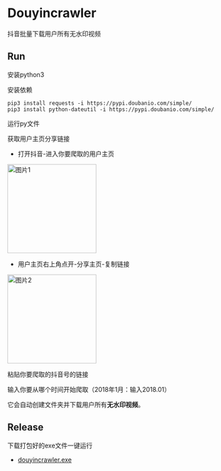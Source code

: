 # Douyincrawler
抖音批量下载用户所有无水印视频
## Run
安装python3

安装依赖

```
pip3 install requests -i https://pypi.doubanio.com/simple/
pip3 install python-dateutil -i https://pypi.doubanio.com/simple/
```
运行py文件

获取用户主页分享链接

- 打开抖音-进入你要爬取的用户主页

<img src="https://raw.githubusercontent.com/wanglu58/douyincrawler/master/screenshots/1.png" width="200" alt="图片1"/>

- 用户主页右上角点开-分享主页-复制链接

<img src="https://raw.githubusercontent.com/wanglu58/douyincrawler/master/screenshots/2.png" width="200" alt="图片2"/>

粘贴你要爬取的抖音号的链接

输入你要从哪个时间开始爬取（2018年1月：输入2018.01）

它会自动创建文件夹并下载用户所有**无水印视频**。
## Release
下载打包好的exe文件一键运行

-  [douyincrawler.exe](https://github.com/wanglu58/douyincrawler/releases)

